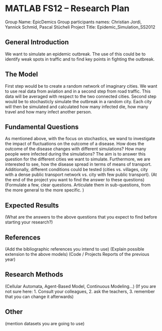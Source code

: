 ﻿# MATLAB FS12 – Research Plan 

Group Name: EpicDemics
Group participants names: Christian Jordi, Yannick Schmid, Pascal Stücheli
Project Title: Epidemic_Simulation_SS2012

## General Introduction

We want to simulate an epidemic outbreak. The use of this could be to identify weak spots in traffic and to find key points in fighting the outbreak.   

## The Model

First step would be to create a random network of imaginary cities. We want to use real data from aviation and in a second step from road traffic. This data will be averaged with respect to the two connected cities.
Second step would be to stochasticly simulate the outbreak in a random city. Each city will then be simulated and calculated how many infected die, how many travel and how many infect another person. 

## Fundamental Questions

As mentioned above, with the focus  on stochastics, we wand to investigate the impact of fluctuations on the outcome of a disease. How does the outcome of the disease changes with different simulations? How many people were infected during the simulations? The aim is to answer this question for the different cities we want to simulate. Furthermore, we are interested to see, how the disease spread in terms of means of transport. Additionally, different conditions could be tested (cities vs. villages, city with a dense public transport network vs. city with few public transport).
(At the end of the project you want to find the answer to these questions)
(Formulate a few, clear questions. Articulate them in sub-questions, from the more general to the more specific. )


## Expected Results

(What are the answers to the above questions that you expect to find before starting your research?)


## References 

(Add the bibliographic references you intend to use)
(Explain possible extension to the above models)
(Code / Projects Reports of the previous year)


## Research Methods

(Cellular Automata, Agent-Based Model, Continuous Modeling...) (If you are not sure here: 1. Consult your colleagues, 2. ask the teachers, 3. remember that you can change it afterwards)


## Other

(mention datasets you are going to use)
